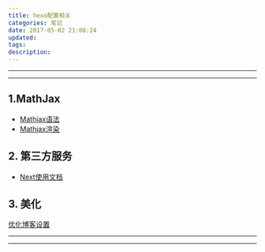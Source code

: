 ```yaml
---
title: hexo配置相关
categories: 笔记
date: 2017-05-02 21:08:24
updated:
tags:
description:
---
```


***

***

## 1.MathJax

- [Mathjax语法][1.1]
- [Mathjax渲染][1.2]

## 2. 第三方服务
- [Next使用文档][2.1]

## 3. 美化
[优化博客设置][3.1]
***
[1.1]:http://waterbolik.github.io/jekyll/2015/10/14/MathJax%E8%AF%AD%E6%B3%95%E8%AF%A6%E8%A7%A3
[1.2]:http://shomy.top/2016/10/22/hexo-markdown-mathjax/
[2.1]:http://theme-next.iissnan.com/third-party-services.html "next doc"
[3.1]:https://custompbwaters.github.io/Hexo%E6%90%AD%E5%BB%BA%E4%B8%AA%E4%BA%BA%E5%8D%9A%E5%AE%A2/GitHubPages%20+%20Hexo%E2%80%94%E4%BC%98%E5%8C%96%E5%8D%9A%E5%AE%A2%E8%AE%BE%E7%BD%AE.html
***
